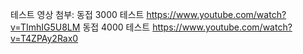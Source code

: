 테스트 영상 첨부: 
동접 3000 테스트 https://www.youtube.com/watch?v=TImhIG5U8LM
동접 4000 테스트 https://www.youtube.com/watch?v=T4ZPAy2Rax0
